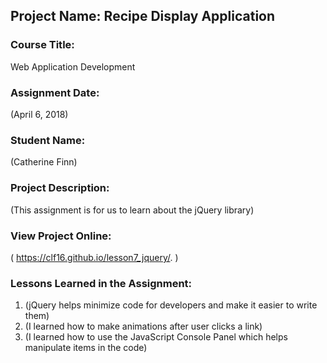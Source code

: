 ## Project Name:  Recipe Display Application

### Course Title:
Web Application Development

### Assignment Date:  
(April 6, 2018)

### Student Name:  
(Catherine Finn)

### Project Description:
(This assignment is for us to learn about the jQuery library)

### View Project Online:
( https://clf16.github.io/lesson7_jquery/. )

### Lessons Learned in the Assignment:
1. (jQuery helps minimize code for developers and make it easier to write them)
2. (I learned how to make animations after user clicks a link)
3. (I learned how to use the JavaScript Console Panel which helps manipulate items in the code)

